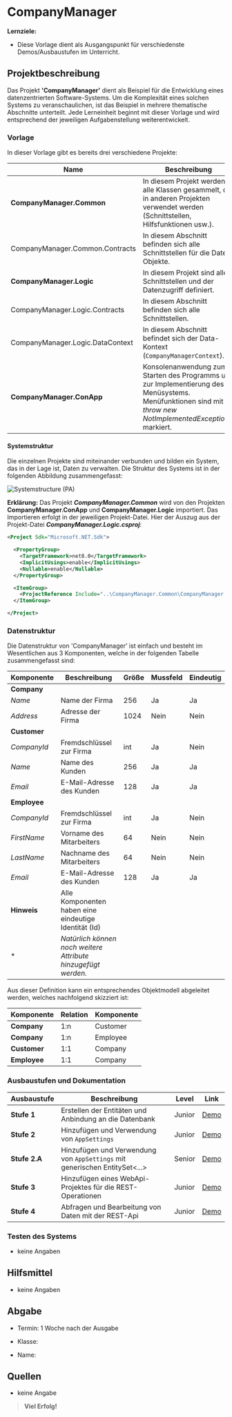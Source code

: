 # CompanyManager

**Lernziele:**

- Diese Vorlage dient als Ausgangspunkt für verschiedenste Demos/Ausbaustufen im Unterricht.

## Projektbeschreibung

Das Projekt **'CompanyManager'** dient als Beispiel für die Entwicklung eines datenzentrierten Software-Systems. Um die Komplexität eines solchen Systems zu veranschaulichen, ist das Beispiel in mehrere thematische Abschnitte unterteilt. Jede Lerneinheit beginnt mit dieser Vorlage und wird entsprechend der jeweiligen Aufgabenstellung weiterentwickelt.

### Vorlage

In dieser Vorlage gibt es bereits drei verschiedene Projekte:

| Name | Beschreibung | Typ |
|------|------------- |-----|
| **CompanyManager.Common**        | In diesem Projekt werden alle Klassen gesammelt, die in anderen Projekten verwendet werden (Schnittstellen, Hilfsfunktionen usw.). | Bibliothek |
| CompanyManager.Common.Contracts  | In diesem Abschnitt befinden sich alle Schnittstellen für die Date-Objekte. | Bibliothek |
| **CompanyManager.Logic**         | In diesem Projekt sind alle Schnittstellen und der Datenzugriff definiert. | Bibliothek |
| CompanyManager.Logic.Contracts   | In diesem Abschnitt befinden sich alle Schnittstellen. | Bibliothek |
| CompanyManager.Logic.DataContext | In diesem Abschnitt befindet sich der Data-Kontext (`CompanyManagerContext`). | Bibliothek |
| **CompanyManager.ConApp**        | Konsolenanwendung zum Starten des Programms und zur Implementierung des Menüsystems. Menüfunktionen sind mit *throw new NotImplementedException()* markiert. | Konsolenanwendung |

#### Systemstruktur

Die einzelnen Projekte sind miteinander verbunden und bilden ein System, das in der Lage ist, Daten zu verwalten. Die Struktur des Systems ist in der folgenden Abbildung zusammengefasst:

![Systemstructure (PA)](http://www.plantuml.com/plantuml/proxy?cache=no&src=https://raw.githubusercontent.com/leoggehrer/CompanyManager-Template/master/diagrams/systemstructure.puml)

**Erklärung:** Das Projekt ***CompanyManager.Common*** wird von den Projekten **CompanyManager.ConApp** und **CompanyManager.Logic** importiert. Das Importieren erfolgt in der jeweiligen Projekt-Datei. Hier der Auszug aus der Projekt-Datei ***CompanyManager.Logic.csproj***:

```xml
<Project Sdk="Microsoft.NET.Sdk">

  <PropertyGroup>
    <TargetFramework>net8.0</TargetFramework>
    <ImplicitUsings>enable</ImplicitUsings>
    <Nullable>enable</Nullable>
  </PropertyGroup>

  <ItemGroup>
    <ProjectReference Include="..\CompanyManager.Common\CompanyManager.Common.csproj" />
  </ItemGroup>

</Project>
```

### Datenstruktur

Die Datenstruktur von 'CompanyManager' ist einfach und besteht im Wesentlichen aus 3 Komponenten, welche in der folgenden Tabelle zusammengefasst sind:

| Komponente   | Beschreibung                                                  | Größe | Mussfeld | Eindeutig |
| ------------ | ------------------------------------------------------------- | ----- | -------- | --------- |
| **Company**  |                                                               |       |          |           |
| *Name*       | Name der Firma                                                | 256   | Ja       | Ja        |
| *Address*    | Adresse der Firma                                             | 1024  | Nein     | Nein      |
| **Customer** |                                                               |       |          |           |
| *CompanyId*  | Fremdschlüssel zur Firma                                      | int   | Ja       | Nein      |
| *Name*       | Name des Kunden                                               | 256   | Ja       | Ja        |
| *Email*      | E-Mail-Adresse des Kunden                                     | 128   | Ja       | Ja        |
| **Employee** |                                                               |       |          |           |
| *CompanyId*  | Fremdschlüssel zur Firma                                      | int   | Ja       | Nein      |
| *FirstName*  | Vorname des Mitarbeiters                                      | 64    | Nein     | Nein      |
| *LastName*   | Nachname des Mitarbeiters                                     | 64    | Nein     | Nein      |
| *Email*      | E-Mail-Adresse des Kunden                                     | 128   | Ja       | Ja        |
| **Hinweis**  | Alle Komponenten haben eine eindeutige Identität (Id)         |       |          |           |
| \*           | *Natürlich können noch weitere Attribute hinzugefügt werden.* |       |          |           |

Aus dieser Definition kann ein entsprechendes Objektmodell abgeleitet werden, welches nachfolgend skizziert ist:

| Komponente   | Relation | Komponente |
| ------------ | -------- | ---------- |
| **Company**  | 1:n      | Customer   |
| **Company**  | 1:n      | Employee   |
| **Customer** | 1:1      | Company    |
| **Employee** | 1:1      | Company    |

### Ausbaustufen und Dokumentation

| Ausbaustufe | Beschreibung | Level | Link |
|-------------|--------------|-------|------|
| **Stufe 1**  | Erstellen der Entitäten und Anbindung an die Datenbank | Junior | [Demo](https://github.com/leoggehrer/CompanyManagerWithSqlite) |
| **Stufe 2**  | Hinzufügen und Verwendung von `AppSettings` | Junior | [Demo](https://github.com/leoggehrer/CompanyManagerWithSettings) |
| **Stufe 2.A**  | Hinzufügen und Verwendung von `AppSettings` mit generischen EntitySet<...> | Senior | [Demo](https://github.com/leoggehrer/CompanyManagerWithLogicGeneric) |
| **Stufe 3**  | Hinzufügen eines WebApi-Projektes für die REST-Operationen | Junior | [Demo](https://github.com/leoggehrer/CompanyManagerWithWebApi) |
| **Stufe 4**  | Abfragen und Bearbeitung von Daten mit der REST-Api | Junior | [Demo](https://github.com/leoggehrer/CompanyManagerWithRestConApp) |

### Testen des Systems

- keine Angaben

## Hilfsmittel

- keine Angaben

## Abgabe

- Termin: 1 Woche nach der Ausgabe

- Klasse:

- Name:

## Quellen

- keine Angabe

> **Viel Erfolg!**


